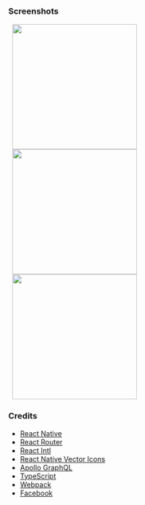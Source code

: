### Screenshots
<div>
  <img hspace="8" width="250" src="https://completoo.com/screenshot-active.763e8c9a861223482f2bad3a113793b8.jpg" />
  <img hspace="8" width="250" src="https://completoo.com/screenshot-archive.99efbe93ad8d1f38bdab9ee2d7f79d68.jpg" />
  <img hspace="8" width="250" src="https://completoo.com/screenshot-trackable-form.21d4ac9695b849b1f44d6e5ce8a9e44a.jpg" />
</div>

### Credits
- [React Native](https://reactnative.dev/)
- [React Router](https://reactrouter.com/)
- [React Intl](https://formatjs.io/docs/react-intl/)
- [React Native Vector Icons](https://oblador.github.io/react-native-vector-icons/)
- [Apollo GraphQL](https://www.apollographql.com/)
- [TypeScript](https://www.typescriptlang.org/)
- [Webpack](https://webpack.github.io/)
- [Facebook](https://facebook.com/)
